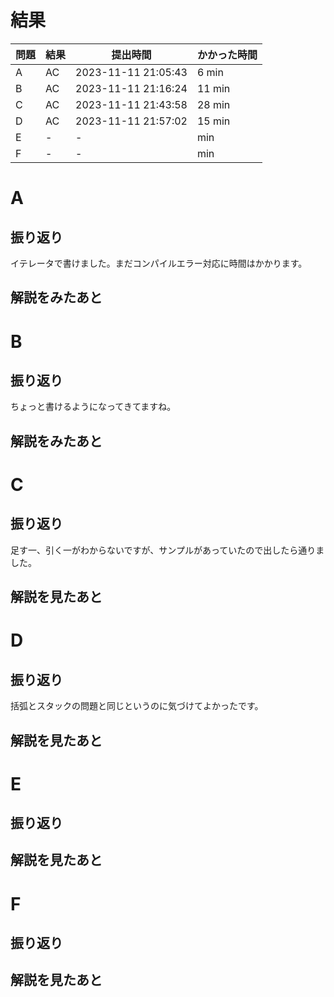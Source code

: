 # 結果

| 問題 | 結果 | 提出時間            | かかった時間 |
|------|------|---------------------|--------------|
| A    | AC   | 2023-11-11 21:05:43 | 6 min        |
| B    | AC   | 2023-11-11 21:16:24 | 11 min       |
| C    | AC   | 2023-11-11 21:43:58 | 28 min       |
| D    | AC   | 2023-11-11 21:57:02 | 15 min       |
| E    | -    | -                   |     min      |
| F    | -    | -                   |     min      |

# A

## 振り返り

イテレータで書けました。まだコンパイルエラー対応に時間はかかります。

## 解説をみたあと

# B

## 振り返り

ちょっと書けるようになってきてますね。

## 解説をみたあと

# C

## 振り返り

足す一、引く一がわからないですが、サンプルがあっていたので出したら通りました。

## 解説を見たあと

# D

## 振り返り

括弧とスタックの問題と同じというのに気づけてよかったです。

## 解説を見たあと

# E

## 振り返り

## 解説を見たあと

# F

## 振り返り

## 解説を見たあと
